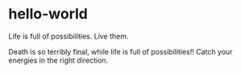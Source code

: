 # hello-world
Life is full of possibilities. Live them.

Death is so terribly final, while life is full of possibilities!!
Catch your energies in the right direction.
